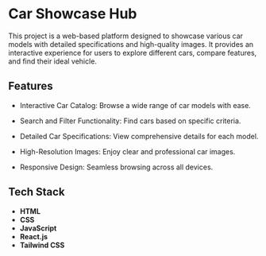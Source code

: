 # Car Showcase Hub

This project is a web-based platform designed to showcase various car models with detailed specifications and high-quality images. It provides an interactive experience for users to explore different cars, compare features, and find their ideal vehicle.

## Features

- Interactive Car Catalog: Browse a wide range of car models with ease.

- Search and Filter Functionality: Find cars based on specific criteria.

- Detailed Car Specifications: View comprehensive details for each model.

- High-Resolution Images: Enjoy clear and professional car images.

- Responsive Design: Seamless browsing across all devices.

## Tech Stack

- **HTML**
- **CSS**
- **JavaScript**
- **React.js**
- **Tailwind CSS**
